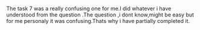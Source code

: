 The task 7 was a really confusing one for me.I did whatever i have understood from the question .The question ,i dont know,might be easy but for me personaly it was confusing.Thats why i have partially completed it.
